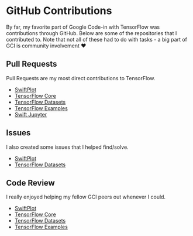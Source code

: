 # GitHub Contributions

By far, my favorite part of Google Code-in with TensorFlow was contributions through GitHub. Below are some of the repositories that I contributed to. Note that not all of these had to do with tasks - a big part of GCI is community involvement :heart:

## Pull Requests
Pull Requests are my most direct contributions to TensorFlow.
- [SwiftPlot](https://github.com/KarthikRIyer/swiftplot/pulls/WilliamHYZhang)
- [TensorFlow Core](https://github.com/tensorflow/tensorflow/pulls/WilliamHYZhang)
- [TensorFlow Datasets](https://github.com/tensorflow/datasets/pulls/WilliamHYZhang)
- [TensorFlow Examples](https://github.com/tensorflow/examples/pulls/WilliamHYZhang)
- [Swift Jupyter](https://github.com/google/swift-jupyter/pulls/WilliamHYZhang)

## Issues
I also created some issues that I helped find/solve.
- [SwiftPlot](https://github.com/KarthikRIyer/swiftplot/issues/WilliamHYZhang)
- [TensorFlow Datasets](https://github.com/tensorflow/datasets/issues/WilliamHYZhang)

## Code Review
I really enjoyed helping my fellow GCI peers out whenever I could.
- [SwiftPlot](https://github.com/KarthikRIyer/swiftplot/pulls?utf8=%E2%9C%93&q=commenter%3AWilliamHYZhang+-author%3AWilliamHYZhang)
- [TensorFlow Core](https://github.com/tensorflow/tensorflow/pulls?utf8=%E2%9C%93&q=commenter%3AWilliamHYZhang+-author%3AWilliamHYZhang)
 - [TensorFlow Datasets](https://github.com/tensorflow/datasets/pulls?utf8=%E2%9C%93&q=commenter%3AWilliamHYZhang+-author%3AWilliamHYZhang)
 - [TensorFlow Examples](https://github.com/tensorflow/examples/pulls?utf8=%E2%9C%93&q=commenter%3AWilliamHYZhang+-author%3AWilliamHYZhang)

